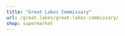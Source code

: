 ```yaml
---
title: "Great Lakes Commissary"
url: /great-lakes/great-lakes-commissary/
shop: supermarket
---
```

